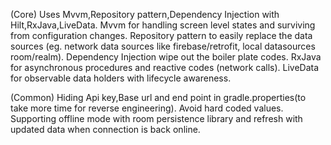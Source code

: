 (Core) 
Uses Mvvm,Repository pattern,Dependency Injection with Hilt,RxJava,LiveData.
Mvvm for handling screen level states and surviving from configuration changes.
Repository pattern to easily replace the data sources (eg. network data sources like firebase/retrofit, local datasources room/realm).
Dependency Injection wipe out the boiler plate codes.
RxJava for asynchronous procedures and reactive codes (network calls).
LiveData for observable data holders with lifecycle awareness.

(Common)
Hiding Api key,Base url and end point in gradle.properties(to take more time for reverse engineering).
Avoid hard coded values.
Supporting offline mode with room persistence library and refresh with updated data when connection is back online.
